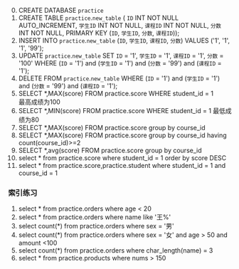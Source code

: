 0. CREATE DATABASE `practice`
1. CREATE TABLE `practice`.`new_table` (
  `ID` INT NOT NULL AUTO_INCREMENT,
  `学生ID` INT NOT NULL,
  `课程ID` INT NOT NULL,
  `分数` INT NOT NULL,
  PRIMARY KEY (`ID`, `学生ID`, `分数`, `课程ID`));
2. INSERT INTO `practice`.`new_table` (`ID`, `学生ID`, `课程ID`, `分数`) VALUES ('1', '1', '1', '99');
3. UPDATE `practice`.`new_table` SET `ID` = '1', `学生ID` = '1', `课程ID` = '1', `分数` = '100' WHERE (`ID` = '1') and (`学生ID` = '1') and (`分数` = '99') and (`课程ID` = '1');
4. DELETE FROM `practice`.`new_table` WHERE (`ID` = '1') and (`学生ID` = '1') and (`分数` = '99') and (`课程ID` = '1');
5. SELECT *,MAX(score) FROM practice.score WHERE student_id = 1  
最高成绩为100
6. SELECT *,MIN(score) FROM practice.score WHERE student_id = 1
最低成绩为80
7. SELECT *,MAX(score) FROM practice.score group by course_id 
8. SELECT *,MAX(score) FROM practice.score group by course_id having count(course_id)>=2
9. SELECT *,avg(score) FROM practice.score group by course_id
10. select * from practice.score where student_id = 1 order by score DESC
11. select * from practice.score,practice.student where student_id = 1 and course_id = 1

### 索引练习
1. select * from practice.orders where age < 20
2. select * from practice.orders where name like '王%'
3. select count(*) from practice.orders where sex = '男'
4. select count(*) from practice.orders where sex = '女' and age > 50 and amount <100
5. select count(*) from practice.orders where char_length(name) = 3
6. select * from practice.products where nums > 150
